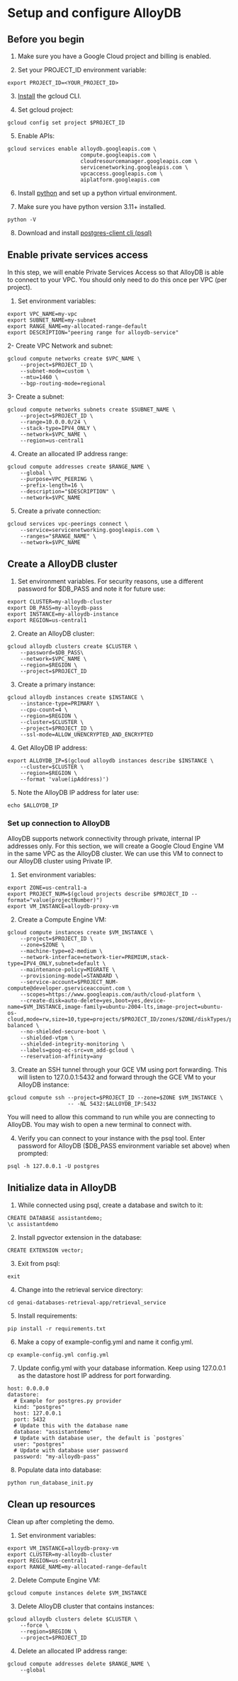 # Setup and configure AlloyDB
## Before you begin

1. Make sure you have a Google Cloud project and billing is enabled.

2. Set your PROJECT_ID environment variable:
```
export PROJECT_ID=<YOUR_PROJECT_ID>
```

3. [Install](https://cloud.google.com/sdk/docs/install) the gcloud CLI.

4. Set gcloud project:
```
gcloud config set project $PROJECT_ID
```
5. Enable APIs:
```
gcloud services enable alloydb.googleapis.com \
                       compute.googleapis.com \
                       cloudresourcemanager.googleapis.com \
                       servicenetworking.googleapis.com \
                       vpcaccess.googleapis.com \
                       aiplatform.googleapis.com
```

6. Install [python](https://cloud.google.com/python/docs/setup#installing_python) and set up a python virtual environment.

7. Make sure you have python version 3.11+ installed.

```
python -V
```

8. Download and install [postgres-client cli (psql)](https://www.timescale.com/blog/how-to-install-psql-on-mac-ubuntu-debian-windows/)

## Enable private services access
In this step, we will enable Private Services Access so that AlloyDB is able to connect to your VPC. You should only need to do this once per VPC (per project).

1. Set environment variables:
```
export VPC_NAME=my-vpc
export SUBNET_NAME=my-subnet
export RANGE_NAME=my-allocated-range-default
export DESCRIPTION="peering range for alloydb-service"
```
2- Create VPC Network and subnet:
```
gcloud compute networks create $VPC_NAME \
    --project=$PROJECT_ID \
    --subnet-mode=custom \
    --mtu=1460 \
    --bgp-routing-mode=regional
```
3- Create a subnet:
```
gcloud compute networks subnets create $SUBNET_NAME \
    --project=$PROJECT_ID \
    --range=10.0.0.0/24 \
    --stack-type=IPV4_ONLY \
    --network=$VPC_NAME \
    --region=us-central1
```

4. Create an allocated IP address range:
```
gcloud compute addresses create $RANGE_NAME \
    --global \
    --purpose=VPC_PEERING \
    --prefix-length=16 \
    --description="$DESCRIPTION" \
    --network=$VPC_NAME
```

5. Create a private connection:
```
gcloud services vpc-peerings connect \
    --service=servicenetworking.googleapis.com \
    --ranges="$RANGE_NAME" \
    --network=$VPC_NAME
```

## Create a AlloyDB cluster
1. Set environment variables. For security reasons, use a different password for $DB_PASS and note it for future use:
```
export CLUSTER=my-alloydb-cluster
export DB_PASS=my-alloydb-pass
export INSTANCE=my-alloydb-instance
export REGION=us-central1
```

2. Create an AlloyDB cluster:
```
gcloud alloydb clusters create $CLUSTER \
    --password=$DB_PASS\
    --network=$VPC_NAME \
    --region=$REGION \
    --project=$PROJECT_ID
```

3. Create a primary instance:
```
gcloud alloydb instances create $INSTANCE \
    --instance-type=PRIMARY \
    --cpu-count=4 \
    --region=$REGION \
    --cluster=$CLUSTER \
    --project=$PROJECT_ID \
    --ssl-mode=ALLOW_UNENCRYPTED_AND_ENCRYPTED
```

4. Get AlloyDB IP address:
```
export ALLOYDB_IP=$(gcloud alloydb instances describe $INSTANCE \
    --cluster=$CLUSTER \
    --region=$REGION \
    --format 'value(ipAddress)')
```
5. Note the AlloyDB IP address for later use:
```
echo $ALLOYDB_IP
```

### Set up connection to AlloyDB
AlloyDB supports network connectivity through private, internal IP addresses only. For this section, we will create a Google Cloud Engine VM in the same VPC as the AlloyDB cluster. We can use this VM to connect to our AlloyDB cluster using Private IP.

1. Set environment variables:
```
export ZONE=us-central1-a
export PROJECT_NUM=$(gcloud projects describe $PROJECT_ID --format="value(projectNumber)")
export VM_INSTANCE=alloydb-proxy-vm
```

2. Create a Compute Engine VM:
```
gcloud compute instances create $VM_INSTANCE \
    --project=$PROJECT_ID \
    --zone=$ZONE \
    --machine-type=e2-medium \
    --network-interface=network-tier=PREMIUM,stack-type=IPV4_ONLY,subnet=default \
    --maintenance-policy=MIGRATE \
    --provisioning-model=STANDARD \
    --service-account=$PROJECT_NUM-compute@developer.gserviceaccount.com \
    --scopes=https://www.googleapis.com/auth/cloud-platform \
    --create-disk=auto-delete=yes,boot=yes,device-name=$VM_INSTANCE,image-family=ubuntu-2004-lts,image-project=ubuntu-os-cloud,mode=rw,size=10,type=projects/$PROJECT_ID/zones/$ZONE/diskTypes/pd-balanced \
    --no-shielded-secure-boot \
    --shielded-vtpm \
    --shielded-integrity-monitoring \
    --labels=goog-ec-src=vm_add-gcloud \
    --reservation-affinity=any
```

3. Create an SSH tunnel through your GCE VM using port forwarding. This will listen to 127.0.0.1:5432 and forward through the GCE VM to your AlloyDB instance:
```
gcloud compute ssh --project=$PROJECT_ID --zone=$ZONE $VM_INSTANCE \
                   -- -NL 5432:$ALLOYDB_IP:5432
```
You will need to allow this command to run while you are connecting to AlloyDB. You may wish to open a new terminal to connect with.

4. Verify you can connect to your instance with the psql tool. Enter password for AlloyDB ($DB_PASS environment variable set above) when prompted:
```
psql -h 127.0.0.1 -U postgres
```

## Initialize data in AlloyDB

1. While connected using psql, create a database and switch to it:
```
CREATE DATABASE assistantdemo;
\c assistantdemo
```

2. Install pgvector extension in the database:
```
CREATE EXTENSION vector;
```

3. Exit from psql:
```
exit
```

4. Change into the retrieval service directory:
```
cd genai-databases-retrieval-app/retrieval_service
```

5. Install requirements:
```
pip install -r requirements.txt
```

6. Make a copy of example-config.yml and name it config.yml.
```
cp example-config.yml config.yml
```

7. Update config.yml with your database information. Keep using 127.0.0.1 as the datastore host IP address for port forwarding.
```
host: 0.0.0.0
datastore:
  # Example for postgres.py provider
  kind: "postgres"
  host: 127.0.0.1
  port: 5432
  # Update this with the database name
  database: "assistantdemo"
  # Update with database user, the default is `postgres`
  user: "postgres"
  # Update with database user password
  password: "my-alloydb-pass"
```

8. Populate data into database:
```
python run_database_init.py
```

## Clean up resources
Clean up after completing the demo.

1. Set environment variables:
```
export VM_INSTANCE=alloydb-proxy-vm
export CLUSTER=my-alloydb-cluster
export REGION=us-central1
export RANGE_NAME=my-allocated-range-default
```

2. Delete Compute Engine VM:
```
gcloud compute instances delete $VM_INSTANCE
```

3. Delete AlloyDB cluster that contains instances:
```
gcloud alloydb clusters delete $CLUSTER \
    --force \
    --region=$REGION \
    --project=$PROJECT_ID
```

4. Delete an allocated IP address range:
```
gcloud compute addresses delete $RANGE_NAME \
    --global
```


